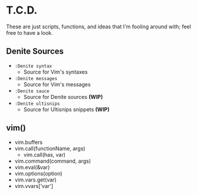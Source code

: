# T.C.D. #

These are just scripts, functions, and ideas that I'm fooling around with; feel free to have a look.

## Denite Sources ##
  - `:Denite syntax`
    - Source for Vim's syntaxes
  - `:Denite messages`
    - Source for Vim's messages
  - `:Denite sauce`
    - Source for Denite sources **(WIP)**
  - `:Denite ultisnips`
    - Source for Ultisnips snippets **(WIP)**


## vim() ##
  - vim.buffers
  - vim.call(functionName, args)
    - vim.call(has, var)
  - vim.command(command, args)
  - vim.eval(&var)
  - vim.options(option)
  - vim.vars.get(var)
  - vim.vvars['var']

